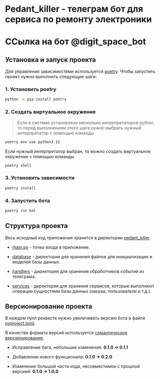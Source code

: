 # Pedant_killer - телеграм бот для сервиса по ремонту электроники
# ССылка на бот @digit_space_bot

## Установка и запуск проекта

Для управления зависимостями используется [poetry](https://python-poetry.org/docs/basic-usage/). Чтобы запустить проект нужно выполнить следующие шаги:

### 1. Установить poetry

```bash
python -m pip install poetry
```

### 2. Создать виртуальное окружение

> Если в системе установлено несколько интерпретаторов python, то перед выполнением этого шага нужно выбрать нужный интерпретатор с помощью команды

```bash
poetry env use python3.12
```

Если нужный интерпретатор выбран, то можно создать виртуальное окружение с помощью команды

```bash
poetry shell
```

### 3. Установить зависимости

```bash
poetry install
```

### 4. Запустить бота

```bash
poetry run bot
```

## Структура проекта

Весь исходный код приложения хранится в директории [pedant_killer](./pedant_killer/).

* [main.py](./pedant_killer/main.py) - точка входа в приложение.

* [database](./pedant_killer/database/) - директория для хранения файлов для инициализации и моделей базы данных.

* [handlers](pedant_killer/telegram_bot/handlers/) - директория для хранения обработчиков событий из телеграма.

* [services](./pedant_killer/services/) - директория для хранения сервисов, которые выполняют операции сущностями базы данных (заказы, пользователи и т.д.).

## Версионирование проекта

В каждом пулл реквесте нужно увеличивать версию бота в файле [pyproject.toml](./pyproject.toml).

В качестве формата версий используется [семантическое версионирование](https://semver.org/lang/ru/).

* Исправление бага, небольшие изменения: **0.1.0 -> 0.1.1**

* Добавление нового функционала: **0.1.0 -> 0.2.0**

* Изменение большой части кода, несовместимое с прошлой версией: **0.1.0 -> 1.0.0**
